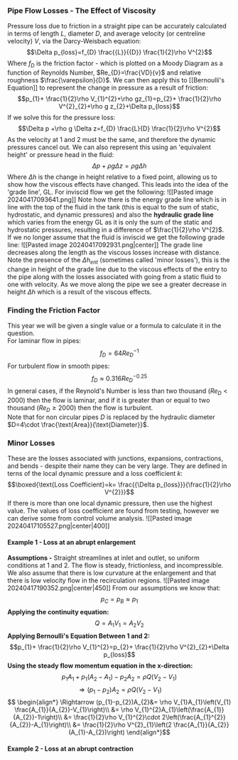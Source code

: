 ### Pipe Flow Losses - The Effect of Viscosity
Pressure loss due to friction in a straight pipe can be accurately calculated in terms of length $L$, diameter $D$, and average velocity (or centreline velocity) $V$, via the Darcy-Weisbach equation:
$$\Delta p_{loss}=f_{D} \frac{{L}}{{D}} \frac{1}{2}\rho V^{2}$$
Where $f_{D}$ is the friction factor - which is plotted on a Moody Diagram as a function of Reynolds Number, $Re_{D}=\frac{VD}{v}$ and relative roughness $\frac{\varepsilon}{D}$.
We can then apply this to [[Bernoulli's Equation]] to represent the change in pressure as a result of friction:
$$p_{1}+ \frac{1}{2}\rho V_{1}^{2}+\rho gz_{1}=p_{2}+ \frac{1}{2}\rho V^{2}_{2}+\rho g z_{2}+\Delta p_{loss}$$
If we solve this for the pressure loss:
$$\Delta p +\rho g \Delta z=f_{D} \frac{L}{D} \frac{1}{2}\rho V^{2}$$
As the velocity at 1 and 2 must be the same, and therefore the dynamic pressures cancel out.
We can also represent this using an 'equivalent height' or pressure head in the fluid:
$$\Delta p+\rho g\Delta z=\rho g \Delta h$$
Where $\Delta h$ is the change in height relative to a fixed point, allowing us to show how the viscous effects have changed.
This leads into the idea of the 'grade line', GL.
For inviscid flow we get the following:
![[Pasted image 20240417093641.png]]
Note how there is the energy grade line which is in line with the top of the fluid in the tank (this is equal to the sum of static, hydrostatic, and dynamic pressures) and also the **hydraulic grade line** which varies from the energy GL as it is only the sum of the static and hydrostatic pressures, resulting in a difference of $\frac{1}{2}\rho V^{2}$.
\
If we no longer assume that the fluid is inviscid we get the following grade line:
![[Pasted image 20240417092931.png|center]]
The grade line decreases along the length as the viscous losses increase with distance.
Note the presence of the $\Delta h_{ent}$ (sometimes called 'minor losses'), this is the change in height of the grade line due to the viscous effects of the entry to the pipe along with the losses associated with going from a static fluid to one with velocity.
As we move along the pipe we see a greater decrease in height $\Delta h$ which is a result of the viscous effects. 
### Finding the Friction Factor
This year we will be given a single value or a formula to calculate it in the question.
\
For laminar flow in pipes:
$$f_{D}=64 Re_{D}^{-1}$$
For turbulent flow in smooth pipes:
$$f_{D}\approx0.316 Re_{D}^{-0.25}$$
In general cases, if the Reynold's Number is less than two thousand ($Re_{D}<2000$) then the flow is laminar, and if it is greater than or equal to two thousand ($Re_{D}\ge 2000$) then the flow is turbulent.
\
Note that for non circular pipes $D$ is replaced by the hydraulic diameter $D=4\cdot \frac{\text{Area}}{\text{Diameter}}$.
### Minor Losses
These are the losses associated with junctions, expansions, contractions, and bends - despite their name they can be very large.
They are defined in terns of the local dynamic pressure and a loss coefficient $k$:
$$\boxed{\text{Loss Coefficient}=k=  \frac{{\Delta p_{loss}}}{\frac{1}{2}\rho V^{2}}}$$
If there is more than one local dynamic pressure, then use the highest value.
The values of loss coefficient are found from testing, however we can derive some from control volume analysis.
![[Pasted image 20240417105527.png|center|400]]
#### Example 1 - Loss at an abrupt enlargement
**Assumptions -** Straight streamlines at inlet and outlet, so uniform conditions at 1 and 2. The flow is steady, frictionless, and incompressible. We also assume that there is low curvature at the enlargement and that there is low velocity flow in the recirculation regions.
![[Pasted image 20240417190352.png|center|450]]
From our assumptions we know that:
$$p_{C}=p_{B}\approx p_{1}$$
**Applying the continuity equation:**
$$Q=A_{1}V_{1}=A_{2}V_{2}$$
**Applying Bernoulli's Equation Between 1 and 2:**
$$p_{1}+ \frac{1}{2}\rho V_{1}^{2}=p_{2}+ \frac{1}{2}\rho V^{2}_{2}+\Delta p_{loss}$$
**Using the steady flow momentum equation in the x-direction:**
$$p_{1}A_{1}+p_{1}(A_{2}-A_{1})-p_{2}A_{2}=\rho Q(V_{2}-V_{1})$$
$$\Rightarrow (p_{1}-p_{2})A_{2}=\rho Q(V_{2}-V_{1})$$
$$ \begin{align*}
\Rightarrow (p_{1}-p_{2})A_{2}&= \rho V_{1}A_{1}\left(V_{1} \frac{A_{1}}{A_{2}}-V_{1}\right)\\
&= \rho V_{1}^{2}A_{1}\left(\frac{A_{1}}{A_{2}}-1\right)\\
&= \frac{1}{2}\rho V_{1}^{2}\cdot 2\left(\frac{A_{1}^{2}}{A_{2}}-A_{1}\right)\\
&= \frac{1}{2}\rho V^{2}_{1}\left(2 \frac{A_{1}}{A_{2}}(A_{1}-A_{2})\right)
\end{align*}$$
#### Example 2 - Loss at an abrupt contraction
